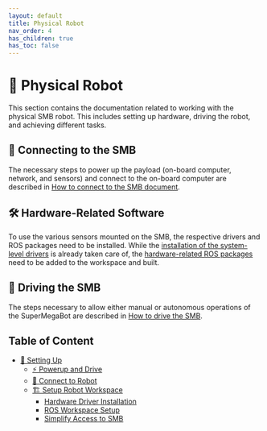 ```yaml
---
layout: default
title: Physical Robot
nav_order: 4
has_children: true
has_toc: false
---
```


# 🤖 Physical Robot

This section contains the documentation related to working with the physical SMB robot. This includes setting up hardware, driving the robot, and achieving different tasks.

## 🔌 Connecting to the SMB

The necessary steps to power up the payload (on-board computer, network, and sensors) and connect to the on-board computer are described in [How to connect to the SMB document](setting-up/connect-to-robot.md).

## 🛠️ Hardware-Related Software

To use the various sensors mounted on the SMB, the respective drivers and ROS packages need to be installed. While the [installation of the system-level drivers](setting-up/robot-workspace-setup.md#hardware-driver-installation) is already taken care of, the [hardware-related ROS packages](setting-up/robot-workspace-setup.md#setting-up-the-hardware-related-ros-packages) need to be added to the workspace and built.

## 🚗 Driving the SMB

The steps necessary to allow either manual or autonomous operations of the SuperMegaBot are described in [How to drive the SMB](setting-up/powerup-and-drive.md).

## Table of Content

- [🔧 Setting Up](setting-up)
    - [⚡ Powerup and Drive](setting-up/powerup-and-drive.md)
    - [🔌 Connect to Robot](setting-up/connect-to-robot.md)
    - [🏗️ Setup Robot Workspace](setting-up/robot-workspace-setup.md)
        - [Hardware Driver Installation](setting-up/robot-workspace-setup.md#hardware-driver-installation)
        - [ROS Workspace Setup](setting-up/robot-workspace-setup.md#setting-up-the-hardware-related-ros-packages)
        - [Simplify Access to SMB](setting-up/robot-workspace-setup.md#simplify-access-to-smb)

